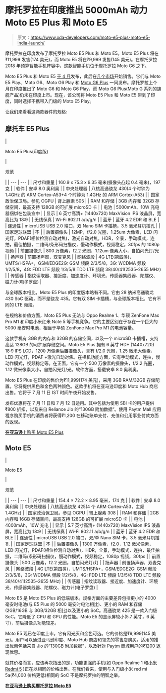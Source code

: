 # 摩托罗拉在印度推出 5000mAh 动力 Moto E5 Plus 和 Moto E5

> 原文：<https://www.xda-developers.com/moto-e5-plus-moto-e5-india-launch/>

摩托罗拉在印度发布了摩托罗拉 Moto E5 Plus 和 Moto E5。Moto E5 Plus 将在₹11,999 发售(174 美元)，而 Moto E5 将在₹9,999 发售(145 美元)。在摩托罗拉 2018 年预算智能手机阵容中，这款智能手机位于摩托罗拉 Moto G6 之下。

Moto E5 Plus 和 Moto E5 [于 4 月](https://www.xda-developers.com/motorola-moto-g6-moto-g6-play-moto-e5-play-moto-e5-plus-announced/)发布，此后在[几个市场](https://www.xda-developers.com/moto-g6-play-moto-e5-play-hands-on/)开始销售。它们与 Moto E5 Play、Moto G6、Moto G6 Play 和 [Moto G6 Plus](https://www.xda-developers.com/moto-g6-plus-official-full-hd-display-snapdragon-630/) 一同发布。摩托罗拉上个月在印度推出了 Moto G6 和 Moto G6 Play，而 Moto G6 Plus(Moto G 系列的旗舰产品)仍未在印度上市。现在，该公司将 Moto E5 Plus 和 Moto E5 带到了印度，同时选择不携带入门级的 Moto E5 Play。

让我们来看看这两款器件的规格:

## 摩托车 E5 Plus

| 

Moto E5 Plus(印度版)

 | 

规范

 |
| --- | --- |
| 尺寸和重量 | 160.9 x 75.3 x 9.35 毫米(摄像头凸起 0.4 毫米)，197 克 |
| 软件 | 安卓 8.0 奥利奥 |
| 中央处理器 | 八核高通骁龙 430(4 个时钟为 1.4GHz 的 ARM Cortex-A53+4 个时钟为 1.4GHz 的 ARM Cortex-A53) |
| 国家政治保卫局。参见 OGPU | 肾上腺素 505 |
| RAM 和存储 | 3GB 内存和 32GB 存储空间，最高支持 128GB 的可扩展 microSD 卡 |
| 电池 | 5000mAh、10W 充电器捆绑在包装盒中 |
| 显示 | 6 英寸高清+ (1440x720) MaxVision IPS 液晶屏，宽高比为 18:9 |
| 无线保真 | Wi-Fi 802.11 a/b/g/n |
| 蓝牙 | 蓝牙 4.2 EDR 和 BLE |
| 连通性 | microUSB USB 2.0 端口，双 Nano SIM 卡插槽，3.5 毫米耳机插孔 |
| 国家足球联盟 | 不 |
| 后置摄像头 | 12MP，f/2.0 光圈，1.25um 大像素，LED 闪光灯，PDAF(相位检测自动对焦)，激光自动对焦，HDR，全景，手动模式，连拍，最佳拍摄，二维码/条形码扫描仪，慢动作模式，视频稳定，30fps 的 1080p 视频 |
| 前置摄像头 | 800 万像素，f2.2 光圈，1.12um 像素大小，自拍闪光灯/光 |
| 扬声器 | 前置扬声器，双麦克风 |
| 网络波段 | 4G LTE(第四类)，UMTS/HSPA+，GSM/EDGE2G: GSM 频段 2/3/5/8，3G: WCDMA 频段 1/2/5/8，4G: FDD LTE 频段 1/3/5/8 TDD LTE 频段 38/40/41(2535–2655 MHz) |
| 传感器 | 指纹读取器、接近度、加速度计、环境光、传感器集线器、陀螺仪、磁力计(电子罗盘) |

与全球版本相比，Moto E5 Plus 的印度版本略有不同。它由 28 纳米高通骁龙 430 SoC 驱动，而不是骁龙 435。它有双 SIM 卡插槽，与全球版本相比，它有不同的 LTE 频段。

在规格和价值方面，Moto E5 Plus 无法与 Oppo Realme 1、华硕 ZenFone Max Pro M1 和印度小米红米 Note 5 等手机竞争。它的主要区别在于存在一个巨大的 5000 毫安时电池，相当于华硕 ZenFone Max Pro M1 的电池容量。

这款手机有 3GB 的内存和 32GB 的存储空间，以及一个 microSD 卡插槽，支持高达 128GB 的可扩展存储空间。Moto E5 Plus 拥有 6 英寸 HD+ (1440x720) 18:9 IPS LCD，1200 万像素后置摄像头，具有 f/2.0 光圈，1.25 微米大像素，LED 闪光灯，PDAF +激光自动对焦。在相机功能方面，它有手动模式，连拍，慢动作模式，视频稳定等。在正面，它有一个 500 万像素的摄像头，f/2.2 光圈，1.12 微米像素大小，自拍闪光灯/光。软件方面，搭载安卓 8.0 奥利奥。

Moto E5 Plus 在印度的售价为₹11,999(174 美元)，采用 3GB RAM/32GB 存储配置。它将提供黑色和金色两种颜色。这款手机将在亚马逊印度和 Moto Hub 商店出售。它将于 7 月 11 日 IST 时间午夜开始发售。

发布优惠将在 7 月 11 日和 7 月 12 日适用。其中包括为使用 SBI 卡的用户提供₹800 折扣，以及来自 Reliance Jio 的“130GB 附加数据”。使用 Paytm Mall 应用程序购买手机的消费者将获得₹1,200 在移动账单支付、充值和公用事业付款方面的返现。

[**在亚马逊**上购买 Moto E5 Plus](https://www.amazon.in/b?ie=UTF8&node=15353030031&store_ref=SPONSORED_SEARCH_AC2BJVK7WY2TKLS&store_ref=SPONSORED_SEARCH_AC2BJVK7WY2TKLS&pf_rd_m=A1VBAL9TL5WCBF&pf_rd_p=2922795243013535066&pf_rd_s=desktop-sx-top-slot&pf_rd_t=301&pf_rd_i=moto+e5+plus&hsa_cr_id=3604307440402&lp_slot=auto-sparkle-hsa-tetris&lp_mat_key=moto%20e5%20plus&lp_query=moto%20e5%20plus)

## Moto E5

| 

Moto E5

 | 

规范

 |
| --- | --- |
| 尺寸和重量 | 154.4 × 72.2 × 8.95 毫米，174 克 |
| 软件 | 安卓 8.0 奥利奥 |
| 中央处理器 | 八核高通骁龙 425(4 个 ARM Cortex-A53，主频 1.4GHz) |
| 国家政治保卫局。参见 OGPU | 肾上腺素 308 |
| RAM 和存储 | 2GB 内存和 16GB 存储空间，最高支持 128GB 的可扩展 microSD 卡 |
| 电池 | 4000mAh，10W 充电 |
| 显示 | 5.7 英寸高清+ (1440x720) MaxVision IPS 液晶屏，宽高比为 18:9 |
| 无线保真 | Wi-Fi 802.11 a/b/g/n |
| 蓝牙 | 蓝牙 4.2 EDR 和 BLE |
| 连通性 | microUSB USB 2.0 端口，双/单 Nano SIM 卡，3.5 毫米耳机插孔 |
| 国家足球联盟 | 不 |
| 后置摄像头 | 1300 万像素，f2.0，1.12 微米像素，LED 闪光灯，PDAF(相位检测自动对焦)，HDR，全景，手动模式，连拍，最佳拍摄，二维码/条形码扫描仪，慢动作模式，视频稳定，1080p 视频，30fps |
| 前置摄像头 | 500 万像素，f2.2 光圈，自拍闪光灯/灯 |
| 扬声器 | 前置扬声器，双麦克风 |
| 网络波段 | 4G LTE(第四类)，UMTS/HSPA+，GSM/EDGE2G: GSM 频段 2/3/5/8，3G: WCDMA 频段 1/2/5/8，4G: FDD LTE 频段 1/3/5/8 TDD LTE 频段 38/40/41(2535–2655 MHz) |
| 传感器 | 指纹读取器、接近度、加速度计、环境光、传感器集线器、陀螺仪、磁力计(电子罗盘) |

Moto E5 是 Moto E5 Plus 的低端版本。规格方面的主要差异包括更小的 4000 毫安时电池(与 E5 Plus 的 5000 毫安时电池相比)、更小的 RAM 和存储(2GB/16GB 与 3GB/32GB 相比)以及更小的 SoC。高通骁龙 425 是一款入门级 SoC，它降低了 CPU 和 GPU 的性能。Moto E5 的显示屏较小(5.7 英寸，6 英寸)，前后摄像头功能较差。

Moto E5 现已在印度上市。它有闪光灰和金色可选。它的价格是₹9,999(145 美元)。用户可以通过亚马逊印度、Moto Hub 商店和领先的零售店购买。适用的推出优惠包括来自 Jio 的“130GB 附加数据”，以及针对 Paytm 商城用户的₹1200 返现优惠。

就其价格而言，应该再次指出的是，功能更强的手机(如 Oppo Realme 1 和[小米 Redmi 5](https://www.xda-developers.com/xiaomi-redmi-5-launches-india/) )正在以相同的价格出售。在我们看来，使用与入门级小米 red mi 5a(₹4,000 价格更低)相同的 SoC 不是摩托罗拉的明智之举。

[**在亚马逊上购买摩托罗拉 Moto E5**](https://www.amazon.in/Motorola-Moto-E5-Flash-Grey/dp/B07DYQW81S/ref=sr_1_1?s=electronics&ie=UTF8&qid=1531226269&sr=1-1&keywords=moto+e5+plus)